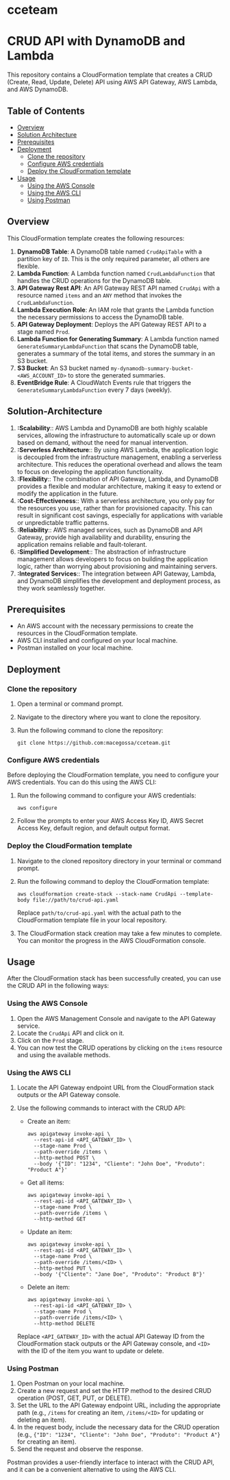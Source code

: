 # cceteam

# CRUD API with DynamoDB and Lambda

This repository contains a CloudFormation template that creates a CRUD (Create, Read, Update, Delete) API using AWS API Gateway, AWS Lambda, and AWS DynamoDB.

## Table of Contents
- [Overview](#overview)
- [Solution Architecture](#Solution-Architecture)
- [Prerequisites](#prerequisites)
- [Deployment](#deployment)
  - [Clone the repository](#clone-the-repository)
  - [Configure AWS credentials](#configure-aws-credentials)
  - [Deploy the CloudFormation template](#deploy-the-cloudformation-template)
- [Usage](#usage)
  - [Using the AWS Console](#using-the-aws-console)
  - [Using the AWS CLI](#using-the-aws-cli)
  - [Using Postman](#using-postman)

## Overview

This CloudFormation template creates the following resources:

1. **DynamoDB Table**: A DynamoDB table named `CrudApiTable` with a partition key of `ID`. This is the only required parameter, all others are flexible.
2. **Lambda Function**: A Lambda function named `CrudLambdaFunction` that handles the CRUD operations for the DynamoDB table.
3. **API Gateway Rest API**: An API Gateway REST API named `CrudApi` with a resource named `items` and an `ANY` method that invokes the `CrudLambdaFunction`.
4. **Lambda Execution Role**: An IAM role that grants the Lambda function the necessary permissions to access the DynamoDB table.
5. **API Gateway Deployment**: Deploys the API Gateway REST API to a stage named `Prod`.
6. **Lambda Function for Generating Summary**: A Lambda function named `GenerateSummaryLambdaFunction` that scans the DynamoDB table, generates a summary of the total items, and stores the summary in an S3 bucket.
7. **S3 Bucket**: An S3 bucket named `my-dynamodb-summary-bucket-<AWS_ACCOUNT_ID>` to store the generated summaries.
8. **EventBridge Rule**: A CloudWatch Events rule that triggers the `GenerateSummaryLambdaFunction` every 7 days (weekly).

## Solution-Architecture


1. **:Scalability**:: AWS Lambda and DynamoDB are both highly scalable services, allowing the infrastructure to automatically scale up or down based on demand, without the need for manual intervention.
2. **:Serverless Architecture**:: By using AWS Lambda, the application logic is decoupled from the infrastructure management, enabling a serverless architecture. This reduces the operational overhead and allows the team to focus on developing the application functionality.
3. **:Flexibility**:: The combination of API Gateway, Lambda, and DynamoDB provides a flexible and modular architecture, making it easy to extend or modify the application in the future.
4. **:Cost-Effectiveness**:: With a serverless architecture, you only pay for the resources you use, rather than for provisioned capacity. This can result in significant cost savings, especially for applications with variable or unpredictable traffic patterns.
5. **:Reliability**:: AWS managed services, such as DynamoDB and API Gateway, provide high availability and durability, ensuring the application remains reliable and fault-tolerant.
6. **:Simplified Development**:: The abstraction of infrastructure management allows developers to focus on building the application logic, rather than worrying about provisioning and maintaining servers.
7. **:Integrated Services**:: The integration between API Gateway, Lambda, and DynamoDB simplifies the development and deployment process, as they work seamlessly together.

## Prerequisites

- An AWS account with the necessary permissions to create the resources in the CloudFormation template.
- AWS CLI installed and configured on your local machine.
- Postman installed on your local machine.

## Deployment

### Clone the repository

1. Open a terminal or command prompt.
2. Navigate to the directory where you want to clone the repository.
3. Run the following command to clone the repository:

   ```
   git clone https://github.com:macegossa/cceteam.git
   ```
   
### Configure AWS credentials

Before deploying the CloudFormation template, you need to configure your AWS credentials. You can do this using the AWS CLI:

1. Run the following command to configure your AWS credentials:

   ```
   aws configure
   ```

2. Follow the prompts to enter your AWS Access Key ID, AWS Secret Access Key, default region, and default output format.

### Deploy the CloudFormation template

1. Navigate to the cloned repository directory in your terminal or command prompt.
2. Run the following command to deploy the CloudFormation template:

   ```
   aws cloudformation create-stack --stack-name CrudApi --template-body file://path/to/crud-api.yaml
   ```

   Replace `path/to/crud-api.yaml` with the actual path to the CloudFormation template file in your local repository.

3. The CloudFormation stack creation may take a few minutes to complete. You can monitor the progress in the AWS CloudFormation console.

## Usage

After the CloudFormation stack has been successfully created, you can use the CRUD API in the following ways:

### Using the AWS Console

1. Open the AWS Management Console and navigate to the API Gateway service.
2. Locate the `CrudApi` API and click on it.
3. Click on the `Prod` stage.
4. You can now test the CRUD operations by clicking on the `items` resource and using the available methods.

### Using the AWS CLI

1. Locate the API Gateway endpoint URL from the CloudFormation stack outputs or the API Gateway console.
2. Use the following commands to interact with the CRUD API:

   - Create an item:
     ```
     aws apigateway invoke-api \
       --rest-api-id <API_GATEWAY_ID> \
       --stage-name Prod \
       --path-override /items \
       --http-method POST \
       --body '{"ID": "1234", "Cliente": "John Doe", "Produto": "Product A"}'
     ```

   - Get all items:
     ```
     aws apigateway invoke-api \
       --rest-api-id <API_GATEWAY_ID> \
       --stage-name Prod \
       --path-override /items \
       --http-method GET
     ```

   - Update an item:
     ```
     aws apigateway invoke-api \
       --rest-api-id <API_GATEWAY_ID> \
       --stage-name Prod \
       --path-override /items/<ID> \
       --http-method PUT \
       --body '{"Cliente": "Jane Doe", "Produto": "Product B"}'
     ```

   - Delete an item:
     ```
     aws apigateway invoke-api \
       --rest-api-id <API_GATEWAY_ID> \
       --stage-name Prod \
       --path-override /items/<ID> \
       --http-method DELETE
     ```

   Replace `<API_GATEWAY_ID>` with the actual API Gateway ID from the CloudFormation stack outputs or the API Gateway console, and `<ID>` with the ID of the item you want to update or delete.

### Using Postman

1. Open Postman on your local machine.
2. Create a new request and set the HTTP method to the desired CRUD operation (POST, GET, PUT, or DELETE).
3. Set the URL to the API Gateway endpoint URL, including the appropriate path (e.g., `/items` for creating an item, `/items/<ID>` for updating or deleting an item).
4. In the request body, include the necessary data for the CRUD operation (e.g., `{"ID": "1234", "Cliente": "John Doe", "Produto": "Product A"}` for creating an item).
5. Send the request and observe the response.

Postman provides a user-friendly interface to interact with the CRUD API, and it can be a convenient alternative to using the AWS CLI.
